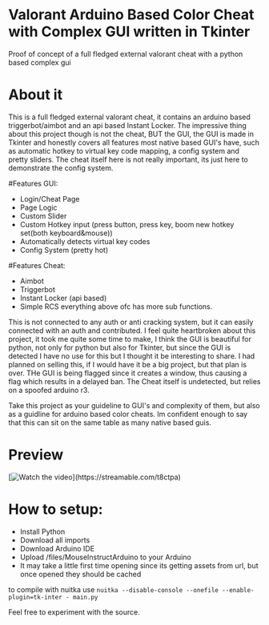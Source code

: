 # Valorant Arduino Based Color Cheat with Complex GUI written in Tkinter
Proof of concept of a full fledged external valorant cheat with a python based complex gui


# About it
This is a full fledged external valorant cheat, it contains an arduino based triggerbot/aimbot and an api based Instant Locker. 
The impressive thing about this project though is not the cheat, BUT the GUI, the GUI is made in Tkinter and honestly covers all features most native based GUI's have,
such as automatic hotkey to virtual key code mapping, a config system and pretty sliders. 
The cheat itself here is not really important, its just here to demonstrate the config system.

#Features GUI:
- Login/Cheat Page
- Page Logic
- Custom Slider
- Custom Hotkey input (press button, press key, boom new hotkey set(both keyboard&mouse))
- Automatically detects virtual key codes
- Config System (pretty hot)

#Features Cheat:
- Aimbot
- Triggerbot
- Instant Locker (api based)
- Simple RCS
everything above ofc has more sub functions.


This is not connected to any auth or anti cracking system, but it can easily connected with an auth and contributed.
I feel quite heartbroken about this project, it took me quite some time to make, I think the GUI is beautiful for python, not only for python but also for Tkinter,
but since the GUI is detected I have no use for this but I thought it be interesting to share. I had planned on selling this, if I would have it be a big project, but that plan is over.
THe GUI is being flagged since it creates a window, thus causing a flag which results in a delayed ban. The Cheat itself is undetected, but relies on a spoofed arduino r3.

Take this project as your guideline to GUI's and complexity of them, but also as a guidline for arduino based color cheats.
Im confident enough to say that this can sit on the same table as many native based guis.


# Preview
[![Watch the video](https://cdn-cf-east.streamable.com/image/t8ctpa.jpg?Expires=1703202961864&Key-Pair-Id=APKAIEYUVEN4EVB2OKEQ&Signature=kSASfwmiCV3PCK4KrUMQZ1Ekse1FQs0h3fHv8SJb3UsbEpp0xSa8fjZYpHXHhBbxEtlU9-L07iHb9Z~yDE9~ckgwrUzkDzdZ0g2rs2ccyIjaGKbtzvcNgxCp1dpR~F54nsTyD63PhzhtYMW6eZsHoe-DOfOndFjP6omQk1EAWmzoMrMBQXn5-OpoudZl0qOVdzLPeeUfdqPmIUnhSwuqQpOdIrZoYHd7XY8ZYV~azx4dCzVWvhbVHvZAWUsbrzcn4Ue1MWLnebDfdcLzLlaQwbxBVZRe8llnLNFxDoGUfeQUntSL03~4pj~C4F-dMkP3D9dVGuJ8LkZt59OG1vXkHg__)](https://streamable.com/t8ctpa)


# How to setup:
- Install Python
- Download all imports
- Download Arduino IDE
- Upload /files/MouseInstructArduino to your Arduino
- It may take a little first time opening since its getting assets from url, but once opened they should be cached

to compile with nuitka  use ```nuitka --disable-console --onefile --enable-plugin=tk-inter - main.py```

Feel free to experiment with the source.



